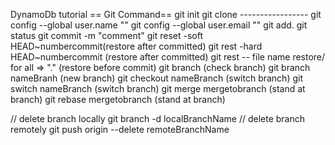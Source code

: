 DynamoDb tutorial
== Git Command==
git init
git clone -----------------
git config --global user.name ""
git config --global user.email ""
git add.
git status
git commit -m "comment"
git reset -soft HEAD~numbercommit(restore after committed)
git rest -hard HEAD~numbercommit (restore after committed)
git rest --  file name restore/ for all => "." (restore before commit)
git branch (check branch)
git branch nameBranh (new branch)
git checkout nameBranch (switch branch)
git switch nameBranch (switch branch)
git merge mergetobranch (stand at branch)
git rebase mergetobranch (stand at branch)

// delete branch locally
git branch -d localBranchName
// delete branch remotely
git push origin --delete remoteBranchName
